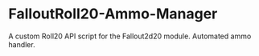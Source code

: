 # FalloutRoll20-Ammo-Manager
A custom Roll20 API script for the Fallout2d20 module. Automated ammo handler.
